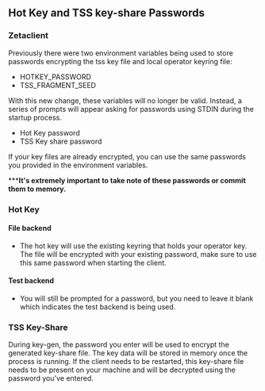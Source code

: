 ## Hot Key and TSS key-share Passwords

### Zetaclient
Previously there were two environment variables being used to store passwords encrypting the tss key file and local operator keyring file:

* HOTKEY_PASSWORD
* TSS_FRAGMENT_SEED

With this new change, these variables will no longer be valid.
Instead, a series of prompts will appear asking for passwords using STDIN during the startup process.

* Hot Key password
* TSS Key share password

If your key files are already encrypted, you can use the same passwords you provided in the environment variables.

*****It's extremely important to take note of these passwords or commit them to memory.**

### Hot Key

#### File backend

* The hot key will use the existing keyring that holds your operator key. The file will be encrypted with your existing password,
make sure to use this same password when starting the client.

#### Test backend

* You will still be prompted for a password, but you need to leave it blank which indicates the test backend is being used. 

### TSS Key-Share

During key-gen, the password you enter will be used to encrypt the generated key-share file. The key data will be stored in
memory once the process is running. If the client needs to be restarted, this key-share file needs to be present on your
machine and will be decrypted using the password you've entered.